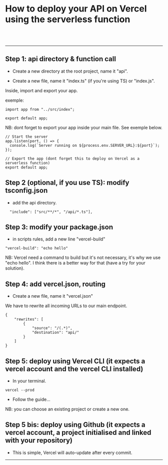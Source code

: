 # How to deploy your API on Vercel using the serverless function

</br>
</br>

---

## Step 1: api directory & function call

- Create a new directory at the root project, name it "api".

- Create a new file, name it "index.ts" (if you're using TS) or "index.js".

Inside, import and export your app.

exemple:

```text
import app from "../src/index";

export default app;

```

NB: dont forget to export your app inside your main file. See exemple below.

```text
// Start the server
app.listen(port, () => {
  console.log(`Server running on ${process.env.SERVER_URL}:${port}`);
});

// Export the app (dont forget this to deploy on Vercel as a serverless function)
export default app;
```

## Step 2 (optional, if you use TS): modify tsconfig.json

- add the api directory.

```text
  "include": ["src/**/*", "/api/*.ts"],
```

## Step 3: modify your package.json

- in scripts rules, add a new line "vercel-build"

```text
"vercel-build": "echo hello"
```

NB: Vercel need a command to build but it's not necessary, it's why we use "echo hello". I think there is a better way for that (have a try for your solution).

## Step 4: add vercel.json, routing

- Create a new file, name it "vercel.json"

We have to rewrite all incoming URLs to our main endpoint.

```test
{
    "rewrites": [
        {
            "source": "/(.*)",
            "destination": "api/"
        }
    ]
}
```

## Step 5: deploy using Vercel CLI (it expects a vercel account and the vercel CLI installed)

- In your terminal.

```text
vercel --prod
```

- Follow the guide...

NB: you can choose an existing project or create a new one.
  
## Step 5 bis: deploy using Github (it expects a vercel account, a project initialised and linked with your repository)

- This is simple, Vercel will auto-update after every commit.

---
